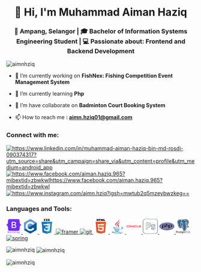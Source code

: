 <h1 align="center">👋 Hi, I'm Muhammad Aiman Haziq</h1>
<h3 align="center">📍 Ampang, Selangor | 🎓 Bachelor of Information Systems Engineering Student | 💻 Passionate about: Frontend and Backend Development</h3>

<p align="left"> <img src="https://komarev.com/ghpvc/?username=aimnhziq&label=Profile%20views&color=0e75b6&style=flat" alt="aimnhziq" /> </p>

- 🔭 I’m currently working on **FishNex: Fishing Competition Event Management System**

- 🌱 I’m currently learning **Php**

- 👯 I’m have collaborate on **Badminton Court Booking System**

- 📫 How to reach me **: aimn.hziq01@gmail.com**

<h3 align="left">Connect with me:</h3>
<p align="left">
<a href="https://linkedin.com/in/https://www.linkedin.com/in/muhammad-aiman-haziq-bin-md-rosdi-090374317?utm_source=share&utm_campaign=share_via&utm_content=profile&utm_medium=android_app" target="blank"><img align="center" src="https://raw.githubusercontent.com/rahuldkjain/github-profile-readme-generator/master/src/images/icons/Social/linked-in-alt.svg" alt="https://www.linkedin.com/in/muhammad-aiman-haziq-bin-md-rosdi-090374317?utm_source=share&utm_campaign=share_via&utm_content=profile&utm_medium=android_app" height="30" width="40" /></a>
<a href="https://fb.com/https://www.facebook.com/aiman.haziq.965?mibextid=zbwkwlhttps://www.facebook.com/aiman.haziq.965?mibextid=zbwkwl" target="blank"><img align="center" src="https://raw.githubusercontent.com/rahuldkjain/github-profile-readme-generator/master/src/images/icons/Social/facebook.svg" alt="https://www.facebook.com/aiman.haziq.965?mibextid=zbwkwlhttps://www.facebook.com/aiman.haziq.965?mibextid=zbwkwl" height="30" width="40" /></a>
<a href="https://instagram.com/https://www.instagram.com/aimn.hziq?igsh=mwtub2q5mzeybwzkeg==" target="blank"><img align="center" src="https://raw.githubusercontent.com/rahuldkjain/github-profile-readme-generator/master/src/images/icons/Social/instagram.svg" alt="https://www.instagram.com/aimn.hziq?igsh=mwtub2q5mzeybwzkeg==" height="30" width="40" /></a>
</p>

<h3 align="left">Languages and Tools:</h3>
<p align="left"> <a href="https://getbootstrap.com" target="_blank" rel="noreferrer"> <img src="https://raw.githubusercontent.com/devicons/devicon/master/icons/bootstrap/bootstrap-plain-wordmark.svg" alt="bootstrap" width="40" height="40"/> </a> <a href="https://www.cprogramming.com/" target="_blank" rel="noreferrer"> <img src="https://raw.githubusercontent.com/devicons/devicon/master/icons/c/c-original.svg" alt="c" width="40" height="40"/> </a> <a href="https://www.w3schools.com/css/" target="_blank" rel="noreferrer"> <img src="https://raw.githubusercontent.com/devicons/devicon/master/icons/css3/css3-original-wordmark.svg" alt="css3" width="40" height="40"/> </a> <a href="https://www.framer.com/" target="_blank" rel="noreferrer"> <img src="https://www.vectorlogo.zone/logos/framer/framer-icon.svg" alt="framer" width="40" height="40"/> </a> <a href="https://git-scm.com/" target="_blank" rel="noreferrer"> <img src="https://www.vectorlogo.zone/logos/git-scm/git-scm-icon.svg" alt="git" width="40" height="40"/> </a> <a href="https://www.w3.org/html/" target="_blank" rel="noreferrer"> <img src="https://raw.githubusercontent.com/devicons/devicon/master/icons/html5/html5-original-wordmark.svg" alt="html5" width="40" height="40"/> </a> <a href="https://www.java.com" target="_blank" rel="noreferrer"> <img src="https://raw.githubusercontent.com/devicons/devicon/master/icons/java/java-original.svg" alt="java" width="40" height="40"/> </a> <a href="https://www.oracle.com/" target="_blank" rel="noreferrer"> <img src="https://raw.githubusercontent.com/devicons/devicon/master/icons/oracle/oracle-original.svg" alt="oracle" width="40" height="40"/> </a> <a href="https://www.photoshop.com/en" target="_blank" rel="noreferrer"> <img src="https://raw.githubusercontent.com/devicons/devicon/master/icons/photoshop/photoshop-line.svg" alt="photoshop" width="40" height="40"/> </a> <a href="https://www.php.net" target="_blank" rel="noreferrer"> <img src="https://raw.githubusercontent.com/devicons/devicon/master/icons/php/php-original.svg" alt="php" width="40" height="40"/> </a> <a href="https://www.postgresql.org" target="_blank" rel="noreferrer"> <img src="https://raw.githubusercontent.com/devicons/devicon/master/icons/postgresql/postgresql-original-wordmark.svg" alt="postgresql" width="40" height="40"/> </a> <a href="https://spring.io/" target="_blank" rel="noreferrer"> <img src="https://www.vectorlogo.zone/logos/springio/springio-icon.svg" alt="spring" width="40" height="40"/> </a> </p>

<p><img align="left" src="https://github-readme-stats.vercel.app/api/top-langs?username=aimnhziq&show_icons=true&locale=en&layout=compact" alt="aimnhziq" /></p>

<p>&nbsp;<img align="center" src="https://github-readme-stats.vercel.app/api?username=aimnhziq&show_icons=true&locale=en" alt="aimnhziq" /></p>

<p><img align="center" src="https://github-readme-streak-stats.herokuapp.com/?user=aimnhziq&" alt="aimnhziq" /></p>

